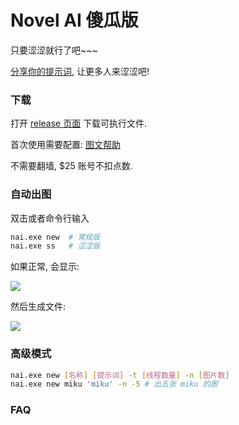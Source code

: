 Novel AI 傻瓜版
=====================

只要涩涩就行了吧~~~

[分享你的提示词](https://github.com/oovm/NAI/discussions), 让更多人来涩涩吧!

### 下载

打开 [release 页面](https://github.com/oovm/NAI/releases) 下载可执行文件.

首次使用需要配置: [图文帮助](projects/nai-cli/Readme.md)

不需要翻墙, $25 账号不扣点数.

### 自动出图

双击或者命令行输入

```sh
nai.exe new  # 常规版
nai.exe ss   # 涩涩版
```

如果正常, 会显示:

![](https://s2.loli.net/2022/10/12/OZ4351vUlYgKszJ.png)


然后生成文件:

![](https://s2.loli.net/2022/10/12/ajKLvRrzITQH81O.png)

### 高级模式

```sh
nai.exe new [名称] [提示词] -t [线程数量] -n [图片数]
nai.exe new miku 'miku' -n -5 # 出五张 miku 的图
```

### FAQ

